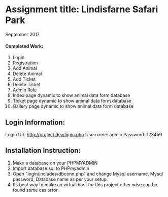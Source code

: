 # Assignment title: Lindisfarne Safari Park
September 2017


#### Completed Work: 
1) Login
2) Registration
3) Add Animal
4) Delete Animal
5) Add Ticket
6) Delete Ticket
7) Admin Role  
8) Index page dynamic to show animal data form database
9) Ticket page dynamic to show animal data form database
10) Gallery page dynamic to show animal data form database



## Login Information:
Login Url: http://project.dev/login.php
Username: admin
Password: 123456



## Installation Instruction: 

1) Make a database on your PHPMYADMIN
2) Import database.sql to PHPmyadmin
3) Open "login/includes/dbconn.php" and change Mysql username,  Mysql password,  Database name as per your setup.
4) Its best way to make an virtual host for this project other wise can be found some css error.
